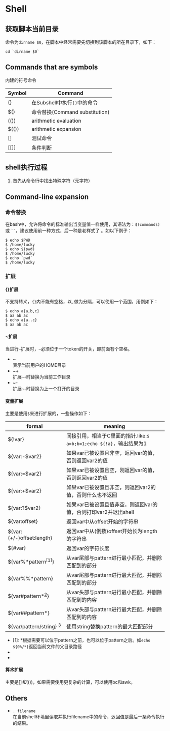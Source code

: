 Shell
===

## 获取脚本当前目录
命令为`dirname $0`，在脚本中经常需要先切换到该脚本的所在目录下，如下：
```
cd `dirname $0`
```

Commands that are symbols
---
内建的符号命令

 Symbol | Command
 -------|-----------------------------
 ()     | 在Subshell中执行`()`中的命令
 $()    | 命令替换(Command substitution)
 (())   | arithmetic evaluation
 $(())  | arithmetic expansion
 []     | 测试命令
 [[]]   | 条件判断


shell执行过程
---
1. 首先从命令行中找出特殊字符（元字符）

Command-line expansion
---

### 命令替换
在bash中，允许将命令的标准输出当变量值一样使用，其语法为：`$(commands)` 或 <code>``</code>，建议使用前一种方式，后一种是老样式了 。如以下例子：

    $ echo $PWD
    $ /home/lucky
    $ echo $(pwd)
    $ /home/lucky
    $ echo `pwd`
    $ /home/lucky

### 扩展
#### {}扩展  

不支持转义，`{}`内不能有空格，以`,`做为分隔，可以使用一个范围，用例如下：

    $ echo a{a,b,c}
    $ aa ab ac
    $ echo a{a..c}
    $ aa ab ac

#### ~扩展  
当进行`~`扩展时，`~`必须位于一个token的开关，即前面有个空格。

- ~   
  表示当前用户的HOME目录
- ~+  
  扩展`~+`时替换为当前工作目录
- ~-  
  扩展`~-`时替换为上一个打开的目录

#### 变量扩展  

主要是使用`$`来进行扩展的，一些操作如下：

  formal        | meaning
  --------------|---------
  ${!var}       | 间接引用，相当于C里面的指针.like:`$ a=b;b=1;echo ${!a}`，输出结果为1
  ${var:-$var2} | 如果var已被设置且非空，返回var的值，否则返回var2的值
  ${var:=$var2} | 如果var已被设置且空，刚返回var的值，否则返回var2的值
  ${var:+$var2} | 如果var已被设置且非空，则返回var2的值，否则什么也不返回
  ${var:?$var2} | 如果var已被设置且值非空，则返回var的值，否则打印var2并退出shell
  ${var:offset} | 返回var中从offset开始的字符串
  ${var:(+/-)offset:length} | 返回var中从(倒数)offset开始长为length的字符串
  ${#var}       | 返回var的字符长度
  ${var%\*pattern<sup>[1]</sup>} | 从var尾部与pattern进行最小匹配，并删除匹配到的部分
  ${var%%\*pattern} | 从var尾部与pattern进行最大匹配，并删除匹配到的部分
  ${var#pattern\*<sup>[2]</sup>}| 从var头部与pattern进行最小匹配，并删除匹配到的内容
  ${var##pattern\*} | 从var头部与pattern进行最大匹配，并删除匹配到的内容
  ${var/pattern/string} <sup>[3]</sup>|使用string替换pattern的最大匹配部分

- [1]: \*根据需要可以位于pattern之前，也可以位于pattern之后。如`echo ${0%/*}`返回当前文件的父目录路径
- [2]: \*根据需要可以位于pattern之前，也可以位于pattern之后
- [3]: 如果pattern以`/`开关则进行全局替换，否则只替换第一个匹配的位置。如果pattern以`#`开始，则起始位置必须匹配，如果以`%`开始则结尾部分必须匹配

#### 算术扩展
主要是$[]和$(())，如果需要使用更复杂的计算，可以使用bc和awk。


Others
---

- `. filename`  
  在当前shell环境里读取并执行filename中的命令，返回值是最后一条命令执行的结果。

